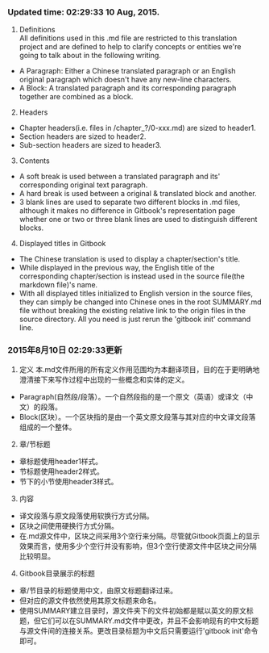 ### Updated time: 02:29:33 10 Aug, 2015.
 1. Definitions  
 All definitions used in this .md file are restricted to this translation project and are defined to help to clarify concepts or entities we're going to talk about in the following writing.
  * A Paragraph: Either a Chinese translated paragraph or an English original paragraph which doesn't have any new-line characters. 
  * A Block: A translated paragraph and its corresponding paragraph together are combined as a block.
 2. Headers
  * Chapter headers(i.e. files in /chapter_?/0-xxx.md) are sized to header1.
  * Section headers are sized to header2.
  * Sub-section headers are sized to header3.
 3. Contents
  * A soft break is used between a translated paragraph and its' corresponding original text paragraph.
  * A hard break is used between a original & translated block and another.
  * 3 blank lines are used to separate two different blocks in .md files, although it makes no difference in Gitbook's representation page whether one or two or three blank lines are used to distinguish different blocks.
 4. Displayed titles in Gitbook
  * The Chinese translation is used to display a chapter/section's title.
  * While displayed in the previous way, the English title of the corresponding chapter/section is instead used in the source file(the markdown file)'s name.
  * With all displayed titles initialized to English version in the source files, they can simply be changed into Chinese ones in the root SUMMARY.md file without breaking the existing relative link to the origin files in the source directory. All you need is just rerun the 'gitbook init' command line.

### 2015年8月10日 02:29:33更新
 1. 定义
 本.md文件所用的所有定义作用范围均为本翻译项目，目的在于更明确地澄清接下来写作过程中出现的一些概念和实体的定义。
  * Paragraph(自然段/段落）。一个自然段指的是一个原文（英语）或译文（中文）的段落。
  * Block(区块）。一个区块指的是由一个英文原文段落与其对应的中文译文段落组成的一个整体。

 2. 章/节标题
  * 章标题使用header1样式。
  * 节标题使用header2样式。
  * 节下的小节使用header3样式。

 3. 内容
  * 译文段落与原文段落使用软换行方式分隔。
  * 区块之间使用硬换行方式分隔。
  * 在.md源文件中，区块之间采用3个空行来分隔。尽管就Gitbook页面上的显示效果而言，使用多少个空行并没有影响，但3个空行使源文件中区块之间分隔比较明显。

 4. Gitbook目录展示的标题
  * 章/节目录的标题使用中文，由原文标题翻译过来。
  * 但对应的源文件依然使用其原文标题来命名。
  * 使用SUMMARY建立目录时，源文件夹下的文件初始都是赋以英文的原文标题，但它们可以在SUMMARY.md文件中更改，并且不会影响现有的中文标题与源文件间的连接关系。更改目录标题为中文后只需要运行'gitbook init'命令即可。